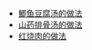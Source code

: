 - [鲫鱼豆腐汤的做法](https://m.meishichina.com/recipe/18456/)
- [山药排骨汤的做法](https://home.meishichina.com/recipe-522336.html)
- [红烧肉的做法](https://m.meishichina.com/recipe/7465/)
